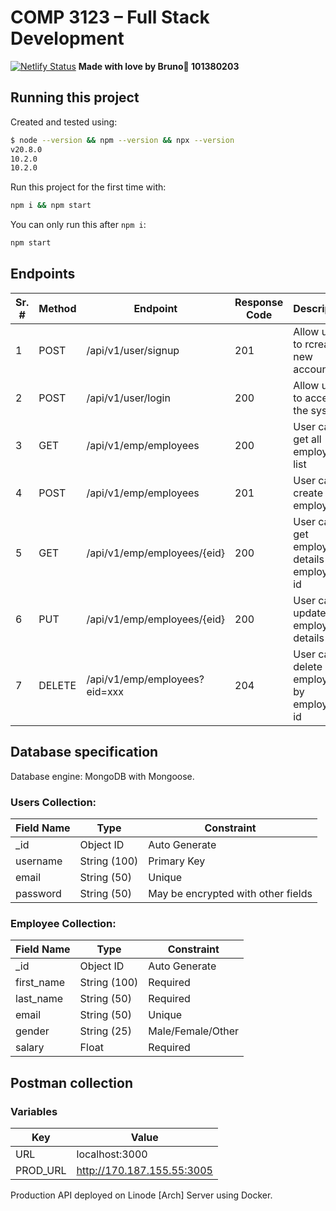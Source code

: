 # COMP 3123 – Full Stack Development

[![Netlify Status](https://api.netlify.com/api/v1/badges/05342811-90e4-4126-a665-e84e26ebe3ec/deploy-status)](https://app.netlify.com/sites/gbc-full-stack/deploys)
**Made with love by Bruno🧡 101380203**

## Running this project

Created and tested using:

```bash
$ node --version && npm --version && npx --version
v20.8.0
10.2.0
10.2.0
```

Run this project for the first time with:

```bash
npm i && npm start
```

You can only run this after `npm i`:

```bash
npm start
```

## Endpoints

| Sr. # | Method | Endpoint                      | Response Code | Description                                  |
| ----- | ------ | ----------------------------- | ------------- | -------------------------------------------- |
| 1     | POST   | /api/v1/user/signup           | 201           | Allow user to rcreate new account            |
| 2     | POST   | /api/v1/user/login            | 200           | Allow user to access the system              |
| 3     | GET    | /api/v1/emp/employees         | 200           | User can get all employee list               |
| 4     | POST   | /api/v1/emp/employees         | 201           | User can­ create new employee               |
| 5     | GET    | /api/v1/emp/employees/{eid}   | 200           | User can get employee details by employee id |
| 6     | PUT    | /api/v1/emp/employees/{eid}   | 200           | User can update employee details             |
| 7     | DELETE | /api/v1/emp/employees?eid=xxx | ­204         | User can delete employee by employee id      |

## Database specification

Database engine: MongoDB with Mongoose.

### Users Collection:

| Field Name | Type           | Constraint                         |
| ---------- | -------------- | ---------------------------------- |
| _id        | Object			ID    | Auto Generate                      |
| username   | String			(100) | Primary Key                        |
| email      | String			(50)  | Unique                             |
| password   | String			(50)  | May be encrypted with other fields |

### Employee Collection:

| Field Name | Type           | Constraint        |
| ---------- | -------------- | ----------------- |
| _id        | Object			ID    | Auto			Generate   |
| first_name | String			(100) | Required          |
| last_name  | String			(50)  | Required          |
| email      | String			(50)  | Unique            |
| gender     | String			(25)  | Male/Female/Other |
| salary     | Float          | Required          |

## Postman collection

### Variables

| Key      | Value                      |
| -------- | -------------------------- |
| URL      | localhost:3000             |
| PROD_URL | http://170.187.155.55:3005 |

Production API deployed on Linode [Arch] Server using Docker.

